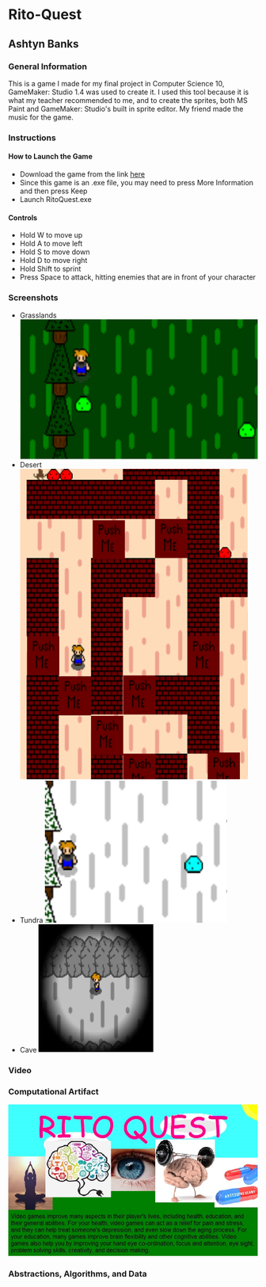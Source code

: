 # Rito-Quest
## Ashtyn Banks
### General Information
This is a game I made for my final project in Computer Science 10, GameMaker: Studio 1.4 was used to create it. I used this tool because it is what my teacher recommended to me, and to create the sprites, both MS Paint and GameMaker: Studio's built in sprite editor. My friend made the music for the game.
### Instructions
#### How to Launch the Game
* Download the game from the link <a href="https://github.com/AB-Portfolio/Rito-Quest/blob/master/RitoQuest.exe">here</a>
* Since this game is an .exe file, you may need to press More Information and then press Keep
* Launch RitoQuest.exe
#### Controls
* Hold W to move up
* Hold A to move left
* Hold S to move down
* Hold D to move right
* Hold Shift to sprint 
* Press Space to attack, hitting enemies that are in front of your character
### Screenshots
* Grasslands
![alt text](https://github.com/AB-Portfolio/Rito-Quest/blob/master/Grasslands.PNG "Grasslands")
* Desert
![alt text](https://github.com/AB-Portfolio/Rito-Quest/blob/master/Desert.PNG "Desert")
* Tundra
![alt text](https://github.com/AB-Portfolio/Rito-Quest/blob/master/Tundra.PNG "Tundra")
* Cave
![alt text](https://github.com/AB-Portfolio/Rito-Quest/blob/master/Cave.PNG "Cave")
### Video

### Computational Artifact
![alt text](https://github.com/AB-Portfolio/Rito-Quest/blob/master/RitoQuest.jpg "Cover")
### Abstractions, Algorithms, and Data
